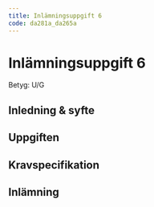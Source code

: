 ```yaml
---
title: Inlämningsuppgift 6
code: da281a_da265a
---
```


# Inlämningsuppgift 6

Betyg: U/G

## Inledning & syfte

## Uppgiften

## Kravspecifikation

## Inlämning
